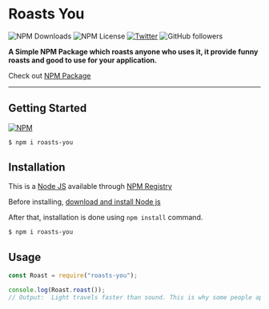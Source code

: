 # Roasts You

![NPM Downloads](https://img.shields.io/npm/dw/roasts-you)
![NPM License](https://img.shields.io/npm/l/roasts-you)
[![Twitter](https://img.shields.io/twitter/follow/snowbitCoderboi.svg?style=social&label=snowbitCoderboi)](https://twitter.com/snowbitCoderboi)
![GitHub followers](https://img.shields.io/github/followers/snowbit-coderboi?label=Follow%20Me&style=social)

**A Simple NPM Package which roasts anyone who uses it, it provide funny roasts and good to use for your application.**

Check out [NPM Package]()

---

## **Getting Started**

[![NPM](https://nodei.co/npm/roasts-you.png)](https://nodei.co/npm/roasts-you/)

```bash
$ npm i roasts-you
```

## **Installation**

This is a [Node JS](https://nodejs.org/en/) available through [NPM Registry](https://www.npmjs.com/)

Before installing, [download and install Node js](https://nodejs.org/en/download/)

After that, installation is done using `npm install` command.

```bash
$ npm i roasts-you
```

## **Usage**

```js
const Roast = require("roasts-you");

console.log(Roast.roast());
// Output:  Light travels faster than sound. This is why some people appear bright until they speak.
```
